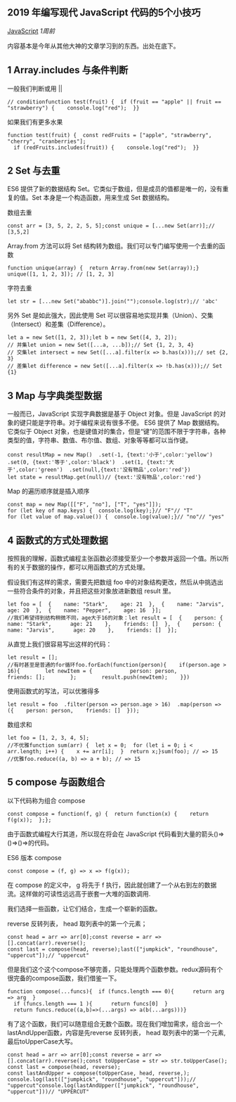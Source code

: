## 2019 年编写现代 JavaScript 代码的5个小技巧

[JavaScript](javascript:void(0);) *1周前*

内容基本是今年从其他大神的文章学习到的东西。出处在底下。

## 1 Array.includes 与条件判断

一般我们判断或用 ||

```
// conditionfunction test(fruit) {  if (fruit == "apple" || fruit == "strawberry") {    console.log("red");  }}
```

如果我们有更多水果

```
function test(fruit) {  const redFruits = ["apple", "strawberry", "cherry", "cranberries"];
  if (redFruits.includes(fruit)) {    console.log("red");  }}
```

## 2 Set 与去重

ES6 提供了新的数据结构 Set。它类似于数组，但是成员的值都是唯一的，没有重复的值。Set 本身是一个构造函数，用来生成 Set 数据结构。

数组去重

```
const arr = [3, 5, 2, 2, 5, 5];const unique = [...new Set(arr)];// [3,5,2]
```

Array.from 方法可以将 Set 结构转为数组。我们可以专门编写使用一个去重的函数

```
function unique(array) {  return Array.from(new Set(array));}
unique([1, 1, 2, 3]); // [1, 2, 3]
```

字符去重

```
let str = [...new Set("ababbc")].join("");console.log(str);// 'abc'
```

另外 Set 是如此强大，因此使用 Set 可以很容易地实现并集（Union）、交集（Intersect）和差集（Difference）。

```
let a = new Set([1, 2, 3]);let b = new Set([4, 3, 2]);
// 并集let union = new Set([...a, ...b]);// Set {1, 2, 3, 4}
// 交集let intersect = new Set([...a].filter(x => b.has(x)));// set {2, 3}
// 差集let difference = new Set([...a].filter(x => !b.has(x)));// Set {1}
```

## 3 Map 与字典类型数据

一般而已，JavaScript 实现字典数据是基于 Object 对象。但是 JavaScript 的对象的键只能是字符串。对于编程来说有很多不便。 ES6 提供了 Map 数据结构。它类似于 Object 对象，也是键值对的集合，但是“键”的范围不限于字符串，各种类型的值，字符串、数值、布尔值、数组、对象等等都可以当作键。

```
const resultMap = new Map()  .set(-1, {text:'小于',color:'yellow')  .set(0, {text:'等于',color:'black')  .set(1, {text:'大于',color:'green')  .set(null,{text:'没有物品',color:'red'})
let state = resultMap.get(null)// {text:'没有物品',color:'red'}
```

Map 的遍历顺序就是插入顺序

```
const map = new Map([["F", "no"], ["T", "yes"]]);
for (let key of map.keys) {  console.log(key);}// "F"// "T"
for (let value of map.value()) {  console.log(value);}// "no"// "yes"
```

## 4 函数式的方式处理数据

按照我的理解，函数式编程主张函数必须接受至少一个参数并返回一个值。所以所有的关于数据的操作，都可以用函数式的方式处理。

假设我们有这样的需求，需要先把数组 foo 中的对象结构更改，然后从中挑选出一些符合条件的对象，并且把这些对象放进新数组 result 里。

```
let foo = [  {    name: "Stark",    age: 21  },  {    name: "Jarvis",    age: 20  },  {    name: "Pepper",    age: 16  }];
//我们希望得到结构稍微不同，age大于16的对象：let result = [  {    person: {      name: "Stark",      age: 21    },    friends: []  },  {    person: {      name: "Jarvis",      age: 20    },    friends: []  }];
```

从直觉上我们很容易写出这样的代码：

```
let result = [];
//有时甚至是普通的for循环foo.forEach(function(person){    if(person.age > 16){        let newItem = {            person: person,            friends: [];        };        result.push(newItem);    }})
```

使用函数式的写法，可以优雅得多

```
let result = foo  .filter(person => person.age > 16)  .map(person => ({    person: person,    friends: []  }));
```

数组求和

```
let foo = [1, 2, 3, 4, 5];
//不优雅function sum(arr) {  let x = 0;  for (let i = 0; i < arr.length; i++) {    x += arr[i];  }  return x;}sum(foo); // => 15
//优雅foo.reduce((a, b) => a + b); // => 15
```

## 5 compose 与函数组合

以下代码称为组合 compose

```
const compose = function(f, g) {  return function(x) {    return f(g(x));  };};
```

由于函数式编程大行其道，所以现在将会在 JavaScript 代码看到大量的箭头()=>()=>()=>的代码。

ES6 版本 compose

```
const compose = (f, g) => x => f(g(x));
```

在 compose 的定义中， g 将先于 f 执行，因此就创建了一个从右到左的数据 流。这样做的可读性远远高于嵌套一大堆的函数调用.

我们选择一些函数，让它们结合，生成一个崭新的函数。

reverse 反转列表， head 取列表中的第一个元素；

```
const head = arr => arr[0];const reverse = arr => [].concat(arr).reverse();
const last = compose(head, reverse);last(["jumpkick", "roundhouse", "uppercut"]);// "uppercut"
```

但是我们这个这个compose不够完善，只能处理两个函数参数。redux源码有个很完备的compose函数，我们借鉴一下。

```
function compose(...funcs){  if (funcs.length === 0){      return arg => arg  }
  if (funcs.length === 1 ){      return funcs[0]  }
  return funcs.reduce((a,b)=>(...args) => a(b(...args)))}
```

有了这个函数，我们可以随意组合无数个函数。现在我们增加需求，组合出一个lastAndUpper函数，内容是先reverse 反转列表， head 取列表中的第一个元素, 最后toUpperCase大写。

```
const head = arr => arr[0];const reverse = arr => [].concat(arr).reverse();const toUpperCase = str => str.toUpperCase();
const last = compose(head, reverse);
const lastAndUpper = compose(toUpperCase, head, reverse,);
console.log(last(["jumpkick", "roundhouse", "uppercut"]));// "uppercut"console.log(lastAndUpper(["jumpkick", "roundhouse", "uppercut"]))// "UPPERCUT"
```

## 